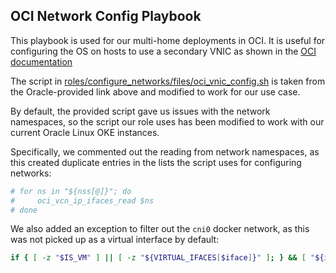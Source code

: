 ## OCI Network Config Playbook

This playbook is used for our multi-home deployments in OCI. It is useful for configuring the OS on hosts to use a secondary VNIC as shown in the [OCI documentation](https://docs.oracle.com/iaas/compute-cloud-at-customer/topics/network/configuring-the-instance-os-for-a-secondary-vnic.htm#configuring-the-instance-os-for-a-secondary-vnic)

The script in [roles/configure_networks/files/oci_vnic_config.sh](./roles/configure_networks/files/oci_vnic_config.sh) is taken from the Oracle-provided link above and modified to work for our use case. 

By default, the provided script gave us issues with the network namespaces, so the script our role uses has been modified to work with our current Oracle Linux OKE instances. 

Specifically, we commented out the reading from network namespaces, as this created duplicate entries in the lists the script uses for configuring networks:

```bash
# for ns in "${nss[@]}"; do
#     oci_vcn_ip_ifaces_read $ns
# done
```

We also added an exception to filter out the `cni0` docker network, as this was not picked up as a virtual interface by default: 

```bash
if { [ -z "$IS_VM" ] || [ -z "${VIRTUAL_IFACES[$iface]}" ]; } && [ "${iface_data[1]}" != "cni0" ];
```
